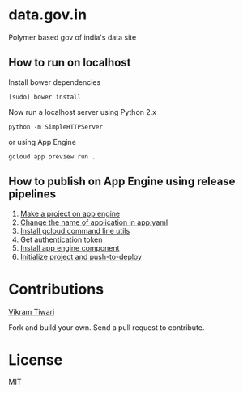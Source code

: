 # data.gov.in
Polymer based gov of india's data site

How to run on localhost
-----------------------
Install bower dependencies
```
[sudo] bower install
```
Now run a localhost server using Python 2.x
```
python -m SimpleHTTPServer
```
or using App Engine
```
gcloud app preview run .
```

How to publish on App Engine using release pipelines
----------------------------------------------------
1. [Make a project on app engine](http://console.developers.google.com/)
2. [Change the name of application in app.yaml](https://github.com/VikramTiwari/data.gov.in/blob/master/app.yaml#L1)
2. [Install gcloud command line utils](https://cloud.google.com/sdk/gcloud/)
3. [Get authentication token](https://cloud.google.com/sdk/gcloud/#gcloud.auth)
4. [Install app engine component](https://cloud.google.com/sdk/gcloud/#gcloud.components)
5. [Initialize project and push-to-deploy](https://cloud.google.com/sdk/gcloud/#gcloud.init)

# Contributions
[Vikram Tiwari](http://google.com/+VikramTiwari)

Fork and build your own. Send a pull request to contribute.

# License
MIT
